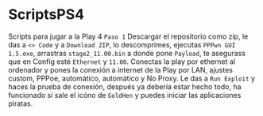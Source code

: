 # ScriptsPS4
Scripts para jugar a la Play 4
``Paso 1``
Descargar el repositorio como zip, le das a ``<> Code`` y a ``Download ZIP``, lo descomprimes, ejecutas ``PPPwn GUI 1.5.exe``, arrastras ``stage2_11.00.bin`` a donde pone ``Payload``, te asegurass que en Config esté ``Ethernet`` y ``11.00``.
Conectas la play por ethernet al ordenador y pones la conexión a internet de la Play por LAN, ajustes custom, PPPoe, automático, automático y No Proxy. 
Le das a ``Run Exploit`` y haces la prueba de conexión, después ya debería estar hecho todo, ha funcionado si sale el icóno de ``GoldHen`` y puedes iniciar las aplicaciones piratas.
